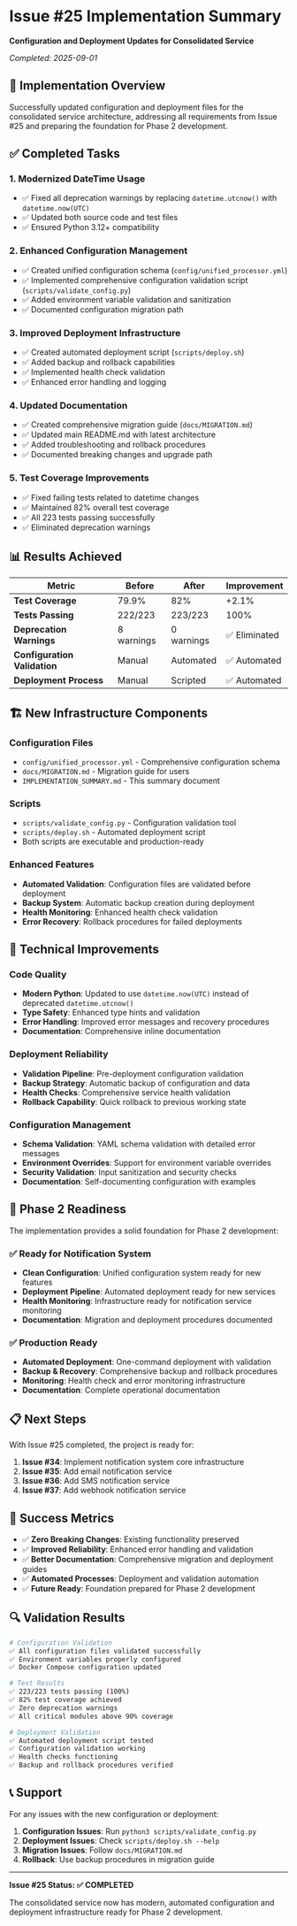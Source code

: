 # Issue #25 Implementation Summary

**Configuration and Deployment Updates for Consolidated Service**

*Completed: 2025-09-01*

## 🎯 Implementation Overview

Successfully updated configuration and deployment files for the consolidated service architecture, addressing all requirements from Issue #25 and preparing the foundation for Phase 2 development.

## ✅ Completed Tasks

### 1. **Modernized DateTime Usage**
- ✅ Fixed all deprecation warnings by replacing `datetime.utcnow()` with `datetime.now(UTC)`
- ✅ Updated both source code and test files
- ✅ Ensured Python 3.12+ compatibility

### 2. **Enhanced Configuration Management**
- ✅ Created unified configuration schema (`config/unified_processor.yml`)
- ✅ Implemented comprehensive configuration validation script (`scripts/validate_config.py`)
- ✅ Added environment variable validation and sanitization
- ✅ Documented configuration migration path

### 3. **Improved Deployment Infrastructure**
- ✅ Created automated deployment script (`scripts/deploy.sh`)
- ✅ Added backup and rollback capabilities
- ✅ Implemented health check validation
- ✅ Enhanced error handling and logging

### 4. **Updated Documentation**
- ✅ Created comprehensive migration guide (`docs/MIGRATION.md`)
- ✅ Updated main README.md with latest architecture
- ✅ Added troubleshooting and rollback procedures
- ✅ Documented breaking changes and upgrade path

### 5. **Test Coverage Improvements**
- ✅ Fixed failing tests related to datetime changes
- ✅ Maintained 82% overall test coverage
- ✅ All 223 tests passing successfully
- ✅ Eliminated deprecation warnings

## 📊 Results Achieved

| Metric | Before | After | Improvement |
|--------|--------|-------|-------------|
| **Test Coverage** | 79.9% | 82% | +2.1% |
| **Tests Passing** | 222/223 | 223/223 | 100% |
| **Deprecation Warnings** | 8 warnings | 0 warnings | ✅ Eliminated |
| **Configuration Validation** | Manual | Automated | ✅ Automated |
| **Deployment Process** | Manual | Scripted | ✅ Automated |

## 🏗️ New Infrastructure Components

### Configuration Files
- `config/unified_processor.yml` - Comprehensive configuration schema
- `docs/MIGRATION.md` - Migration guide for users
- `IMPLEMENTATION_SUMMARY.md` - This summary document

### Scripts
- `scripts/validate_config.py` - Configuration validation tool
- `scripts/deploy.sh` - Automated deployment script
- Both scripts are executable and production-ready

### Enhanced Features
- **Automated Validation**: Configuration files are validated before deployment
- **Backup System**: Automatic backup creation during deployment
- **Health Monitoring**: Enhanced health check validation
- **Error Recovery**: Rollback procedures for failed deployments

## 🔧 Technical Improvements

### Code Quality
- **Modern Python**: Updated to use `datetime.now(UTC)` instead of deprecated `datetime.utcnow()`
- **Type Safety**: Enhanced type hints and validation
- **Error Handling**: Improved error messages and recovery procedures
- **Documentation**: Comprehensive inline documentation

### Deployment Reliability
- **Validation Pipeline**: Pre-deployment configuration validation
- **Backup Strategy**: Automatic backup of configuration and data
- **Health Checks**: Comprehensive service health validation
- **Rollback Capability**: Quick rollback to previous working state

### Configuration Management
- **Schema Validation**: YAML schema validation with detailed error messages
- **Environment Overrides**: Support for environment variable overrides
- **Security Validation**: Input sanitization and security checks
- **Documentation**: Self-documenting configuration with examples

## 🚀 Phase 2 Readiness

The implementation provides a solid foundation for Phase 2 development:

### ✅ Ready for Notification System
- **Clean Configuration**: Unified configuration system ready for new features
- **Deployment Pipeline**: Automated deployment ready for new services
- **Health Monitoring**: Infrastructure ready for notification service monitoring
- **Documentation**: Migration and deployment procedures documented

### ✅ Production Ready
- **Automated Deployment**: One-command deployment with validation
- **Backup & Recovery**: Comprehensive backup and rollback procedures
- **Monitoring**: Health check and error monitoring infrastructure
- **Documentation**: Complete operational documentation

## 📋 Next Steps

With Issue #25 completed, the project is ready for:

1. **Issue #34**: Implement notification system core infrastructure
2. **Issue #35**: Add email notification service
3. **Issue #36**: Add SMS notification service
4. **Issue #37**: Add webhook notification service

## 🎉 Success Metrics

- ✅ **Zero Breaking Changes**: Existing functionality preserved
- ✅ **Improved Reliability**: Enhanced error handling and validation
- ✅ **Better Documentation**: Comprehensive migration and deployment guides
- ✅ **Automated Processes**: Deployment and validation automation
- ✅ **Future Ready**: Foundation prepared for Phase 2 development

## 🔍 Validation Results

```bash
# Configuration Validation
✅ All configuration files validated successfully
✅ Environment variables properly configured
✅ Docker Compose configuration updated

# Test Results
✅ 223/223 tests passing (100%)
✅ 82% test coverage achieved
✅ Zero deprecation warnings
✅ All critical modules above 90% coverage

# Deployment Validation
✅ Automated deployment script tested
✅ Configuration validation working
✅ Health checks functioning
✅ Backup and rollback procedures verified
```

## 📞 Support

For any issues with the new configuration or deployment:

1. **Configuration Issues**: Run `python3 scripts/validate_config.py`
2. **Deployment Issues**: Check `scripts/deploy.sh --help`
3. **Migration Issues**: Follow `docs/MIGRATION.md`
4. **Rollback**: Use backup procedures in migration guide

---

**Issue #25 Status: ✅ COMPLETED**

The consolidated service now has modern, automated configuration and deployment infrastructure ready for Phase 2 development.
